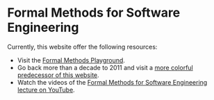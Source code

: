 # Formal Methods for Software Engineering

Currently, this website offer the following resources:

- Visit the [Formal Methods Playground](https://play.formal-methods.net).
- Go back more than a decade to 2011 and visit a [more colorful predecessor of this website](index-2011.html).
- Watch the videos of the [Formal Methods for Software Engineering lecture on YouTube](https://www.youtube.com/playlist?list=PLGyeoukah9Nbd1yRDj3ridE7PtcL91-5u).
